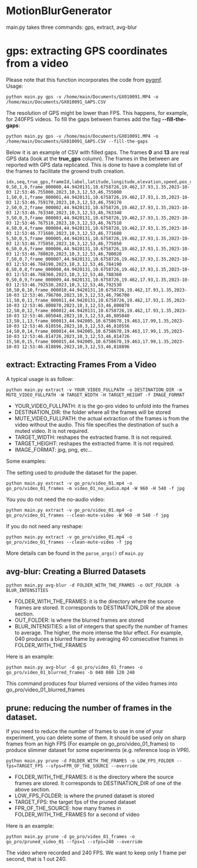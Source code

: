 # MotionBlurGenerator
main.py takes three commands: gps, extract, avg-blur

# gps: extracting GPS coordinates from a video
Please note that this function incorporates the code from [pygmf](https://github.com/alexis-mignon/pygpmf).<br/>
Usage:
```
python main.py gps -v /home/main/Documents/GX010091.MP4 -o /home/main/Documents/GX010091_GAPS.CSV
```
The resolution of GPS might be lower than FPS. This happens, for example, for 240FPS videos.
To fill the gaps between frames add the flag **--fill-the-gaps**:

```
python main.py gps -v /home/main/Documents/GX010091.MP4 -o /home/main/Documents/GX010091_GAPS.CSV --fill-the-gaps
```

Below it is an example of CSV with filled gaps. The frames **0** and **13** are real GPS data (look at the __true_gps__ column). The frames in the between are reported with GPS data replicated. This is done to have a complete list of the frames to facilitate the grownd truth creation.

```
idx,seq,true_gps,frameId,label,latitude,longitude,elevation,speed,pos_diluition,datetime,yy,MM,dd,hh,mm,ss,us
0,S0,1,0,frame_000000,44.9420131,10.6758726,19.462,17.93,1.35,2023-10-03 12:53:46.755000,2023,10,3,12,53,46,755000
1,S0,0,1,frame_000001,44.9420131,10.6758726,19.462,17.93,1.35,2023-10-03 12:53:46.759170,2023,10,3,12,53,46,759170
2,S0,0,2,frame_000002,44.9420131,10.6758726,19.462,17.93,1.35,2023-10-03 12:53:46.763340,2023,10,3,12,53,46,763340
3,S0,0,3,frame_000003,44.9420131,10.6758726,19.462,17.93,1.35,2023-10-03 12:53:46.767510,2023,10,3,12,53,46,767510
4,S0,0,4,frame_000004,44.9420131,10.6758726,19.462,17.93,1.35,2023-10-03 12:53:46.771680,2023,10,3,12,53,46,771680
5,S0,0,5,frame_000005,44.9420131,10.6758726,19.462,17.93,1.35,2023-10-03 12:53:46.775850,2023,10,3,12,53,46,775850
6,S0,0,6,frame_000006,44.9420131,10.6758726,19.462,17.93,1.35,2023-10-03 12:53:46.780020,2023,10,3,12,53,46,780020
7,S0,0,7,frame_000007,44.9420131,10.6758726,19.462,17.93,1.35,2023-10-03 12:53:46.784190,2023,10,3,12,53,46,784190
8,S0,0,8,frame_000008,44.9420131,10.6758726,19.462,17.93,1.35,2023-10-03 12:53:46.788360,2023,10,3,12,53,46,788360
9,S0,0,9,frame_000009,44.9420131,10.6758726,19.462,17.93,1.35,2023-10-03 12:53:46.792530,2023,10,3,12,53,46,792530
10,S0,0,10,frame_000010,44.9420131,10.6758726,19.462,17.93,1.35,2023-10-03 12:53:46.796700,2023,10,3,12,53,46,796700
11,S0,0,11,frame_000011,44.9420131,10.6758726,19.462,17.93,1.35,2023-10-03 12:53:46.800870,2023,10,3,12,53,46,800870
12,S0,0,12,frame_000012,44.9420131,10.6758726,19.462,17.93,1.35,2023-10-03 12:53:46.805040,2023,10,3,12,53,46,805040
13,S0,1,13,frame_000013,44.942005,10.6758678,19.463,17.99,1.35,2023-10-03 12:53:46.810556,2023,10,3,12,53,46,810556
14,S0,0,14,frame_000014,44.942005,10.6758678,19.463,17.99,1.35,2023-10-03 12:53:46.814726,2023,10,3,12,53,46,814726
15,S0,0,15,frame_000015,44.942005,10.6758678,19.463,17.99,1.35,2023-10-03 12:53:46.818896,2023,10,3,12,53,46,818896
```
## extract: Extracting Frames From a Video

A typical usage is as follow:
```
python main.py extract -v YOUR_VIDEO_FULLPATH -o DESTINATION_DIR -m MUTE_VIDEO_FULLPATH -W TARGET_WIDTH -H TARGET_HEIGHT -f IMAGE_FORMAT
```
- YOUR_VIDEO_FULLPATH: it is the go-pro video to unfold into the frames
- DESTINATION_DIR: the folder where all the frames will be stored
- MUTE_VIDEO_FULLPATH: the actual extraction of the frames is from the video without the audio. This file specifies the destination of such a muted video. It is not required. 
- TARGET_WIDTH: reshapes the extracted frame. It is not required. 
- TARGET_HEIGHT: reshapes the extracted frame. It is not required. 
- IMAGE_FORMAT: jpg, png, etc...


Some examples:

The setting used to produde the dataset for the paper.
```
python main.py extract -v go_pro/video_01.mp4 -o go_pro/video_01_frames -m video_01_no_audio.mp4 -W 960 -H 540 -f jpg
```
You you do not need the no-audio video:
```
python main.py extract -v go_pro/video_01.mp4 -o go_pro/video_01_frames --clean-mute-video -W 960 -H 540 -f jpg
```
If you do not need any reshape:
```
python main.py extract -v go_pro/video_01.mp4 -o go_pro/video_01_frames --clean-mute-video -f jpg
```
More details can be found in the `parse_args()` of `main.py`

## avg-blur: Creating a Blurred Datasets

```
python main.py avg-blur -d FOLDER_WITH_THE_FRAMES -o OUT_FOLDER -b BLUR_INTENSITIES
```
- FOLDER_WITH_THE_FRAMES: it is the directory where the source frames are stored. It corresponds to DESTINATION_DIR of the above section.
- OUT_FOLDER: is where the blurred frames are stored
- BLUR_INTENSITIES: a list of integers that specify the number of frames to average. The higher, the more intense the blur effect. For example, 040 produces a blurred frame by averaging 40 consecutive frames in FOLDER_WITH_THE_FRAMES

Here is an example:
```
python main.py avg-blur -d go_pro/video_01_frames -o go_pro/video_01_blurred_frames -b 040 080 120 240
```
This command produces four blurred versions of the video frames into go_pro/video_01_blurred_frames


## prune: reducing the number of frames in the dataset.
If you need to reduce the number of frames to use in one of your experiment, you can delete some of them.
It should be used only on sharp frames from an high FPS (For example on go_pro/video_01_frames) to produce slimmer dataset for some experiments (e.g. reference loop in VPR).
```
python main.py prune -d FOLDER_WITH_THE_FRAMES -o LOW_FPS_FOLDER --fps=TARGET_FPS --sfps=FPR_OF_THE_SOURCE --override
```
- FOLDER_WITH_THE_FRAMES: it is the directory where the source frames are stored. It corresponds to DESTINATION_DIR of one of the above section.
- LOW_FPS_FOLDER: is where the pruned dataset is stored
- TARGET_FPS: the target fps of the pruned dataset
- FPR_OF_THE_SOURCE: how many frames in FOLDER_WITH_THE_FRAMES for a second of video

Here is an example:
```
python main.py prune -d go_pro/video_01_frames -o go_pro/pruned_video_01 --fps=1 --sfps=240 --override
```
The video where recorded and 240 FPS. We want to keep only 1 frame per second, that is 1 out 240.
